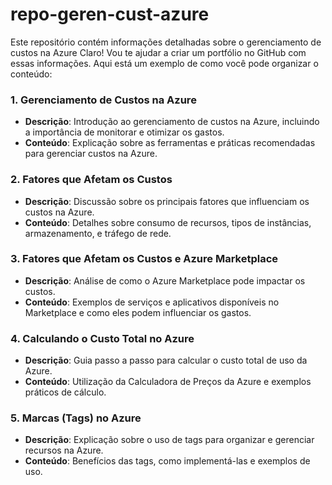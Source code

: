 # repo-geren-cust-azure
Este repositório contém informações detalhadas sobre o gerenciamento de custos na Azure
Claro! Vou te ajudar a criar um portfólio no GitHub com essas informações. Aqui está um exemplo de como você pode organizar o conteúdo:

### 1. Gerenciamento de Custos na Azure
- **Descrição**: Introdução ao gerenciamento de custos na Azure, incluindo a importância de monitorar e otimizar os gastos.
- **Conteúdo**: Explicação sobre as ferramentas e práticas recomendadas para gerenciar custos na Azure.

### 2. Fatores que Afetam os Custos
- **Descrição**: Discussão sobre os principais fatores que influenciam os custos na Azure.
- **Conteúdo**: Detalhes sobre consumo de recursos, tipos de instâncias, armazenamento, e tráfego de rede.

### 3. Fatores que Afetam os Custos e Azure Marketplace
- **Descrição**: Análise de como o Azure Marketplace pode impactar os custos.
- **Conteúdo**: Exemplos de serviços e aplicativos disponíveis no Marketplace e como eles podem influenciar os gastos.

### 4. Calculando o Custo Total no Azure
- **Descrição**: Guia passo a passo para calcular o custo total de uso da Azure.
- **Conteúdo**: Utilização da Calculadora de Preços da Azure e exemplos práticos de cálculo.

### 5. Marcas (Tags) no Azure
- **Descrição**: Explicação sobre o uso de tags para organizar e gerenciar recursos na Azure.
- **Conteúdo**: Benefícios das tags, como implementá-las e exemplos de uso.

